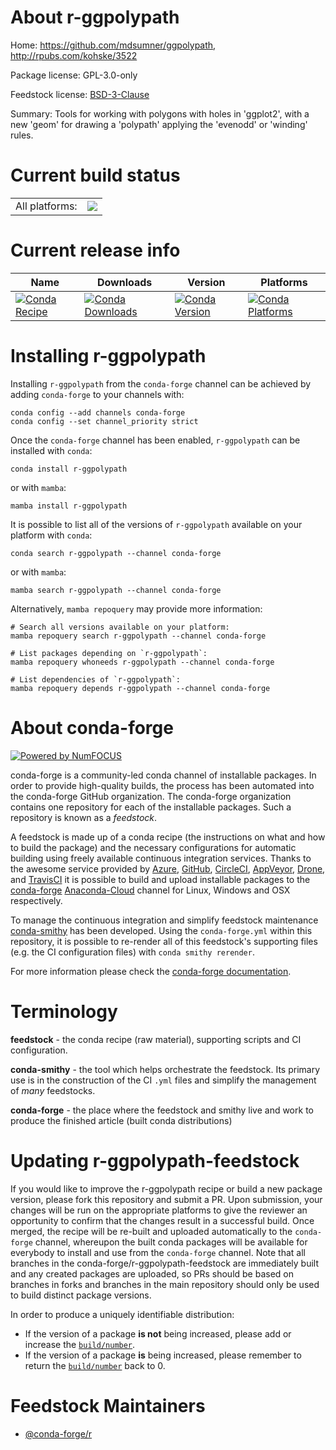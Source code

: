 About r-ggpolypath
==================

Home: https://github.com/mdsumner/ggpolypath, http://rpubs.com/kohske/3522

Package license: GPL-3.0-only

Feedstock license: [BSD-3-Clause](https://github.com/conda-forge/r-ggpolypath-feedstock/blob/main/LICENSE.txt)

Summary: Tools for working with polygons with holes in 'ggplot2', with a new 'geom' for drawing a 'polypath' applying the 'evenodd' or 'winding' rules.

Current build status
====================


<table><tr><td>All platforms:</td>
    <td>
      <a href="https://dev.azure.com/conda-forge/feedstock-builds/_build/latest?definitionId=13739&branchName=main">
        <img src="https://dev.azure.com/conda-forge/feedstock-builds/_apis/build/status/r-ggpolypath-feedstock?branchName=main">
      </a>
    </td>
  </tr>
</table>

Current release info
====================

| Name | Downloads | Version | Platforms |
| --- | --- | --- | --- |
| [![Conda Recipe](https://img.shields.io/badge/recipe-r--ggpolypath-green.svg)](https://anaconda.org/conda-forge/r-ggpolypath) | [![Conda Downloads](https://img.shields.io/conda/dn/conda-forge/r-ggpolypath.svg)](https://anaconda.org/conda-forge/r-ggpolypath) | [![Conda Version](https://img.shields.io/conda/vn/conda-forge/r-ggpolypath.svg)](https://anaconda.org/conda-forge/r-ggpolypath) | [![Conda Platforms](https://img.shields.io/conda/pn/conda-forge/r-ggpolypath.svg)](https://anaconda.org/conda-forge/r-ggpolypath) |

Installing r-ggpolypath
=======================

Installing `r-ggpolypath` from the `conda-forge` channel can be achieved by adding `conda-forge` to your channels with:

```
conda config --add channels conda-forge
conda config --set channel_priority strict
```

Once the `conda-forge` channel has been enabled, `r-ggpolypath` can be installed with `conda`:

```
conda install r-ggpolypath
```

or with `mamba`:

```
mamba install r-ggpolypath
```

It is possible to list all of the versions of `r-ggpolypath` available on your platform with `conda`:

```
conda search r-ggpolypath --channel conda-forge
```

or with `mamba`:

```
mamba search r-ggpolypath --channel conda-forge
```

Alternatively, `mamba repoquery` may provide more information:

```
# Search all versions available on your platform:
mamba repoquery search r-ggpolypath --channel conda-forge

# List packages depending on `r-ggpolypath`:
mamba repoquery whoneeds r-ggpolypath --channel conda-forge

# List dependencies of `r-ggpolypath`:
mamba repoquery depends r-ggpolypath --channel conda-forge
```


About conda-forge
=================

[![Powered by
NumFOCUS](https://img.shields.io/badge/powered%20by-NumFOCUS-orange.svg?style=flat&colorA=E1523D&colorB=007D8A)](https://numfocus.org)

conda-forge is a community-led conda channel of installable packages.
In order to provide high-quality builds, the process has been automated into the
conda-forge GitHub organization. The conda-forge organization contains one repository
for each of the installable packages. Such a repository is known as a *feedstock*.

A feedstock is made up of a conda recipe (the instructions on what and how to build
the package) and the necessary configurations for automatic building using freely
available continuous integration services. Thanks to the awesome service provided by
[Azure](https://azure.microsoft.com/en-us/services/devops/), [GitHub](https://github.com/),
[CircleCI](https://circleci.com/), [AppVeyor](https://www.appveyor.com/),
[Drone](https://cloud.drone.io/welcome), and [TravisCI](https://travis-ci.com/)
it is possible to build and upload installable packages to the
[conda-forge](https://anaconda.org/conda-forge) [Anaconda-Cloud](https://anaconda.org/)
channel for Linux, Windows and OSX respectively.

To manage the continuous integration and simplify feedstock maintenance
[conda-smithy](https://github.com/conda-forge/conda-smithy) has been developed.
Using the ``conda-forge.yml`` within this repository, it is possible to re-render all of
this feedstock's supporting files (e.g. the CI configuration files) with ``conda smithy rerender``.

For more information please check the [conda-forge documentation](https://conda-forge.org/docs/).

Terminology
===========

**feedstock** - the conda recipe (raw material), supporting scripts and CI configuration.

**conda-smithy** - the tool which helps orchestrate the feedstock.
                   Its primary use is in the construction of the CI ``.yml`` files
                   and simplify the management of *many* feedstocks.

**conda-forge** - the place where the feedstock and smithy live and work to
                  produce the finished article (built conda distributions)


Updating r-ggpolypath-feedstock
===============================

If you would like to improve the r-ggpolypath recipe or build a new
package version, please fork this repository and submit a PR. Upon submission,
your changes will be run on the appropriate platforms to give the reviewer an
opportunity to confirm that the changes result in a successful build. Once
merged, the recipe will be re-built and uploaded automatically to the
`conda-forge` channel, whereupon the built conda packages will be available for
everybody to install and use from the `conda-forge` channel.
Note that all branches in the conda-forge/r-ggpolypath-feedstock are
immediately built and any created packages are uploaded, so PRs should be based
on branches in forks and branches in the main repository should only be used to
build distinct package versions.

In order to produce a uniquely identifiable distribution:
 * If the version of a package **is not** being increased, please add or increase
   the [``build/number``](https://docs.conda.io/projects/conda-build/en/latest/resources/define-metadata.html#build-number-and-string).
 * If the version of a package **is** being increased, please remember to return
   the [``build/number``](https://docs.conda.io/projects/conda-build/en/latest/resources/define-metadata.html#build-number-and-string)
   back to 0.

Feedstock Maintainers
=====================

* [@conda-forge/r](https://github.com/conda-forge/r/)

